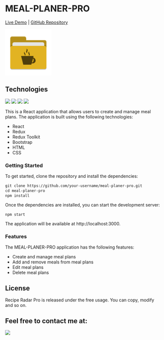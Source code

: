 # MEAL-PLANER-PRO


[Live Demo](https://gilded-bavarois-ce9ea9.netlify.app/) | [GitHub Repository](https://github.com/Alike73/RECIPE-RADAR-PRO)

<img src="./src/Assets/folderIcon.png" alt="Recipe Radar Pro Logo" width="150">

## Technologies
<img src="https://img.shields.io/badge/react-6C757D?style=for-the-badge&logo=react&logoColor=4D2DB7"/> <img src="https://img.shields.io/badge/redux-FF9B50?style=for-the-badge&logo=redux&logoColor=4D2DB7"/> <img src="https://img.shields.io/badge/bootstrap-9A3B3B?style=for-the-badge&logo=bootstrap&logoColor=4D2DB7"/> <img src="https://img.shields.io/badge/css3-9F91CC?style=for-the-badge&logo=css3&logoColor=4D2DB7"/>

This is a React application that allows users to create and manage meal plans. The application is built using the following technologies:

* React
* Redux
* Redux Toolkit
* Bootstrap
* HTML
* CSS

### Getting Started

To get started, clone the repository and install the dependencies:

```
git clone https://github.com/your-username/meal-planer-pro.git
cd meal-planer-pro
npm install
```

Once the dependencies are installed, you can start the development server:

```
npm start
```

The application will be available at http://localhost:3000.

### Features

The MEAL-PLANER-PRO application has the following features:

* Create and manage meal plans
* Add and remove meals from meal plans
* Edit meal plans
* Delete meal plans

## License
  Recipe Radar Pro is released under the free usage.
  You can copy, modify and so on.


##  Feel free to contact me at: 

  <a href="mailto:alimzhanisla@gmail.com"><img src="https://img.shields.io/badge/gmail-7895CB?style=for-the-badge&logo=gmail&logoColor=B70404"/></a>